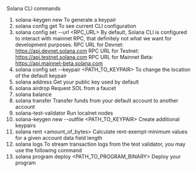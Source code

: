 Solana CLI commands

1. solana-keygen new
   To generate a keypair
2. solana config get
   To see current CLI configuration
3. solana config set --url <RPC_URL>
   By default, Solana CLI is configured to interact with mainnet RPC, that definitely not what we want for development purposes.
   RPC URL for Devnet: https://api.devnet.solana.com
   RPC URL for Testnet: https://api.testnet.solana.com
   RPC URL for Mainnet Beta: https://api.mainnet-beta.solana.com
4. solana config set --keypair <PATH_TO_KEYPAIR>
   To change the location of the default keypair
5. solana address
   Get your public key used by default
6. solana airdrop <amount>
   Request SOL from a faucet
7. solana balance
8. solana transfer <reciepient> <amount>
   Transfer funds from your default account to another account
9. solana-test-validator
   Run localnet nodes
10. solana-keygen new --outfile <PATH_TO_KEYPAIR>
    Create additional keypairs
11. solana rent <amount_of_bytes>
    Calculate rent-exempt-minimum values for a given account data field length
12. solana logs
    To stream transaction logs from the test validator, you may use the following command
13. solana program deploy <PATH_TO_PROGRAM_BINARY>
    Deploy your program
